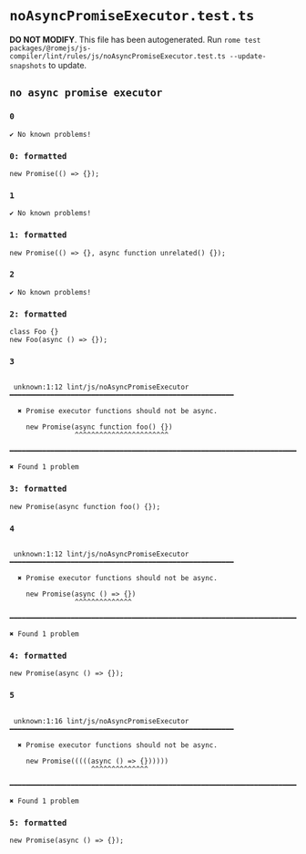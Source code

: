 # `noAsyncPromiseExecutor.test.ts`

**DO NOT MODIFY**. This file has been autogenerated. Run `rome test packages/@romejs/js-compiler/lint/rules/js/noAsyncPromiseExecutor.test.ts --update-snapshots` to update.

## `no async promise executor`

### `0`

```
✔ No known problems!

```

### `0: formatted`

```
new Promise(() => {});

```

### `1`

```
✔ No known problems!

```

### `1: formatted`

```
new Promise(() => {}, async function unrelated() {});

```

### `2`

```
✔ No known problems!

```

### `2: formatted`

```
class Foo {}
new Foo(async () => {});

```

### `3`

```

 unknown:1:12 lint/js/noAsyncPromiseExecutor ━━━━━━━━━━━━━━━━━━━━━━━━━━━━━━━━━━━━━━━━━━━━━━━━━━━━━━━

  ✖ Promise executor functions should not be async.

    new Promise(async function foo() {})
                ^^^^^^^^^^^^^^^^^^^^^^^

━━━━━━━━━━━━━━━━━━━━━━━━━━━━━━━━━━━━━━━━━━━━━━━━━━━━━━━━━━━━━━━━━━━━━━━━━━━━━━━━━━━━━━━━━━━━━━━━━━━━

✖ Found 1 problem

```

### `3: formatted`

```
new Promise(async function foo() {});

```

### `4`

```

 unknown:1:12 lint/js/noAsyncPromiseExecutor ━━━━━━━━━━━━━━━━━━━━━━━━━━━━━━━━━━━━━━━━━━━━━━━━━━━━━━━

  ✖ Promise executor functions should not be async.

    new Promise(async () => {})
                ^^^^^^^^^^^^^^

━━━━━━━━━━━━━━━━━━━━━━━━━━━━━━━━━━━━━━━━━━━━━━━━━━━━━━━━━━━━━━━━━━━━━━━━━━━━━━━━━━━━━━━━━━━━━━━━━━━━

✖ Found 1 problem

```

### `4: formatted`

```
new Promise(async () => {});

```

### `5`

```

 unknown:1:16 lint/js/noAsyncPromiseExecutor ━━━━━━━━━━━━━━━━━━━━━━━━━━━━━━━━━━━━━━━━━━━━━━━━━━━━━━━

  ✖ Promise executor functions should not be async.

    new Promise(((((async () => {})))))
                    ^^^^^^^^^^^^^^

━━━━━━━━━━━━━━━━━━━━━━━━━━━━━━━━━━━━━━━━━━━━━━━━━━━━━━━━━━━━━━━━━━━━━━━━━━━━━━━━━━━━━━━━━━━━━━━━━━━━

✖ Found 1 problem

```

### `5: formatted`

```
new Promise(async () => {});

```
